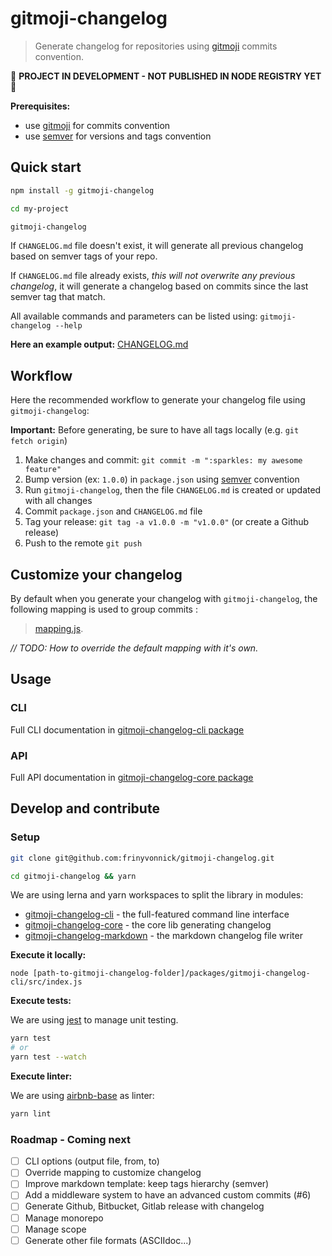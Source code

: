 # gitmoji-changelog

> Generate changelog for repositories using [gitmoji](https://gitmoji.carloscuesta.me/) commits convention.

:construction: **PROJECT IN DEVELOPMENT - NOT PUBLISHED IN NODE REGISTRY YET** :construction:

**Prerequisites:**
- use [gitmoji](https://gitmoji.carloscuesta.me/) for commits convention
- use [semver](https://semver.org/) for versions and tags convention

## Quick start

```bash
npm install -g gitmoji-changelog

cd my-project

gitmoji-changelog
```

If `CHANGELOG.md` file doesn't exist, it will generate all previous changelog based on semver tags of your repo.

If `CHANGELOG.md` file already exists, _this will not overwrite any previous changelog_, it will generate a changelog based on commits since the last semver tag that match.

All available commands and parameters can be listed using: `gitmoji-changelog --help`

**Here an example output:** [CHANGELOG.md](https://github.com/frinyvonnick/gitmoji-changelog/blob/master/CHANGELOG.md)

## Workflow

Here the recommended workflow to generate your changelog file using `gitmoji-changelog`:

**Important:** Before generating, be sure to have all tags locally (e.g. `git fetch origin`)

1. Make changes and commit: `git commit -m ":sparkles: my awesome feature"`
2. Bump version (ex: `1.0.0`) in `package.json` using [semver](https://semver.org/) convention
3. Run `gitmoji-changelog`, then the file `CHANGELOG.md` is created or updated with all changes
4. Commit `package.json` and `CHANGELOG.md` file
5. Tag your release: `git tag -a v1.0.0 -m "v1.0.0"` (or create a Github release)
6. Push to the remote `git push`

## Customize your changelog

By default when you generate your changelog with `gitmoji-changelog`, the following mapping is used to group commits :
> [mapping.js](packages/gitmoji-changelog-core/src/mapping.js).

*// TODO: How to override the default mapping with it's own.*

## Usage

### CLI

Full CLI documentation in [gitmoji-changelog-cli package](https://github.com/frinyvonnick/gitmoji-changelog/tree/master/packages/gitmoji-changelog-cli#gitmoji-changelog-cli)

### API

Full API documentation in [gitmoji-changelog-core package](https://github.com/frinyvonnick/gitmoji-changelog/tree/master/packages/gitmoji-changelog-core#gitmoji-changelog-core)

## Develop and contribute

### Setup

```bash
git clone git@github.com:frinyvonnick/gitmoji-changelog.git

cd gitmoji-changelog && yarn
```

We are using lerna and yarn workspaces to split the library in modules:
- [gitmoji-changelog-cli](https://github.com/frinyvonnick/gitmoji-changelog/tree/master/packages/gitmoji-changelog-cli) - the full-featured command line interface
- [gitmoji-changelog-core](https://github.com/frinyvonnick/gitmoji-changelog/tree/master/packages/gitmoji-changelog-core) - the core lib generating changelog
- [gitmoji-changelog-markdown](https://github.com/frinyvonnick/gitmoji-changelog/tree/master/packages/gitmoji-changelog-markdown) - the markdown changelog file writer

**Execute it locally:**

```
node [path-to-gitmoji-changelog-folder]/packages/gitmoji-changelog-cli/src/index.js
```

**Execute tests:**

We are using [jest](https://jestjs.io/) to manage unit testing.

```bash
yarn test
# or
yarn test --watch
```

**Execute linter:**

We are using [airbnb-base](https://github.com/airbnb/javascript/tree/master/packages/eslint-config-airbnb-base) as linter:

```bash
yarn lint
```

### Roadmap - Coming next

- [ ] CLI options (output file, from, to)
- [ ] Override mapping to customize changelog
- [ ] Improve markdown template: keep tags hierarchy (semver)
- [ ] Add a middleware system to have an advanced custom commits (#6)
- [ ] Generate Github, Bitbucket, Gitlab release with changelog
- [ ] Manage monorepo
- [ ] Manage scope
- [ ] Generate other file formats (ASCIIdoc...)

